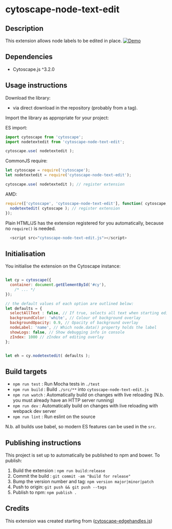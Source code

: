 cytoscape-node-text-edit
================================================================================
 

## Description


This extension allows node labels to be edited in place. 
[![Demo]({https://user-images.githubusercontent.com/5864423/126027058-a07fdcc3-cf96-4b44-a793-ec5193b6c1e2.png})]({https://user-images.githubusercontent.com/5864423/126026984-692520ae-748a-4c84-906c-e224f6e76b58.mp4} "Demo")

## Dependencies

 * Cytoscape.js ^3.2.0


## Usage instructions

Download the library:
 * via direct download in the repository (probably from a tag).

Import the library as appropriate for your project:

ES import:

```js
import cytoscape from 'cytoscape';
import nodetextedit from 'cytoscape-node-text-edit';

cytoscape.use( nodetextedit );
```

CommonJS require:

```js
let cytoscape = require('cytoscape');
let nodetextedit = require('cytoscape-node-text-edit');

cytoscape.use( nodetextedit ); // register extension
```

AMD:

```js
require(['cytoscape', 'cytoscape-node-text-edit'], function( cytoscape, nodetextedit ){
  nodetextedit( cytoscape ); // register extension
});
```

Plain HTML/JS has the extension registered for you automatically, because no `require()` is needed.
```js
  <script src="cytoscape-node-text-edit.js"></script>
```

## Initialisation

You initialise the extension on the Cytoscape instance:

```js

let cy = cytoscape({
  container: document.getElementById('#cy'),
	/* ... */
});

// the default values of each option are outlined below:
let defaults = {
  selectAllText : false, // If true, selects all text when starting edit. Otherwise, selects last character.
  backgroundColor: 'white', // Colour of background overlay
  backgroundOpacity: 0.9, // Opacity of background overlay
  nodeLabel: 'name', // Which node.data() property holds the label
  showLogs: false, // Show debugging info in console
  zIndex: 1000 // zIndex of editing overlay
};


let eh = cy.nodetextedit( defaults );

```

 

## Build targets

* `npm run test` : Run Mocha tests in `./test`
* `npm run build` : Build `./src/**` into `cytoscape-node-text-edit.js`
* `npm run watch` : Automatically build on changes with live reloading (N.b. you must already have an HTTP server running)
* `npm run dev` : Automatically build on changes with live reloading with webpack dev server
* `npm run lint` : Run eslint on the source

N.b. all builds use babel, so modern ES features can be used in the `src`.


## Publishing instructions

This project is set up to automatically be published to npm and bower.  To publish:

1. Build the extension : `npm run build:release`
1. Commit the build : `git commit -am "Build for release"`
1. Bump the version number and tag: `npm version major|minor|patch`
1. Push to origin: `git push && git push --tags`
1. Publish to npm: `npm publish .`
 


## Credits

This extension was created starting from ([cytoscape-edgehandles.js](https://github.com/cytoscape/cytoscape.js-edgehandles))